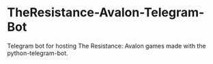 # TheResistance-Avalon-Telegram-Bot
Telegram bot for hosting The Resistance: Avalon games made with the python-telegram-bot.
